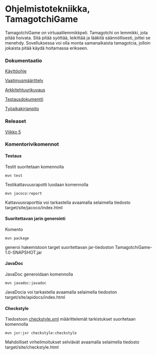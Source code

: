 # Ohjelmistotekniikka, TamagotchiGame


TamagotchiGame on virtuaalilemmikkpeli. Tamagotchi on lemmikki, jota pitää hoivata. Sitä pitää syöttää, leikittää ja lääkitä säännöllisesti, jottei se menehdy. 
Sovelluksessa voi olla monta samanaikaista tamagotcia, jolloin jokaista pitää käydä hoitamassa erikseen. 

### Dokumentaatio

[Käyttöohje](https://github.com/millalin/ot-harjoitustyo/blob/master/dokumentaatio/kayttoohje.md)

[Vaatimusmäärittely](https://github.com/millalin/ot-harjoitustyo/blob/master/dokumentaatio/vaatimusmaarittely.md)

[Arkkitehtuurikuvaus](https://github.com/millalin/ot-harjoitustyo/blob/master/dokumentaatio/arkkitehtuuri.md)

[Testausdokumentti](https://github.com/millalin/ot-harjoitustyo/blob/master/dokumentaatio/testausdokumentti.md)

[Työaikakirjanpito](https://github.com/millalin/ot-harjoitustyo/blob/master/dokumentaatio/tuntikirjanpito.md)


### Releaset

[Viikko 5](https://github.com/millalin/ot-harjoitustyo/releases/tag/v0.2)

### Komentorivikomennot

#### Testaus

Testit suoritetaan komennolla

    mvn test

Testikattavuusrapotti luodaan komennolla

    mvn jacoco:report

Kattavuusraporttia voi tarkastella avaamalla selaimella tiedosto target/site/jacoco/index.html

#### Suoritettavan jarin generointi

Komento

    mvn package

generoi hakemistoon target suoritettavan jar-tiedoston TamagotchiGame-1.0-SNAPSHOT.jar

#### JavaDoc

JavaDoc generoidaan komennolla

    mvn javadoc:javadoc

JavaDocia voi tarkastella avaamalla selaimella tiedoston target/site/apidocs/index.html

#### Checkstyle

Tiedostoon [checkstyle.xml](https://github.com/millalin/ot-harjoitustyo/blob/master/TamagotchiGame/checkstyle.xml) määrittelemät tarkistukset suoritetaan komennolla

    mvn jxr:jxr checkstyle:checkstyle

Mahdolliset virheilmoitukset selviävät avaamalla selaimella tiedosto target/site/checkstyle.html




